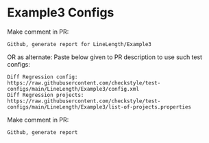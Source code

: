 # Example3 Configs
Make comment in PR:
```
Github, generate report for LineLength/Example3
```
OR as alternate:
Paste below given to PR description to use such test configs:
```
Diff Regression config: https://raw.githubusercontent.com/checkstyle/test-configs/main/LineLength/Example3/config.xml
Diff Regression projects: https://raw.githubusercontent.com/checkstyle/test-configs/main/LineLength/Example3/list-of-projects.properties
```
Make comment in PR:
```
Github, generate report
```
